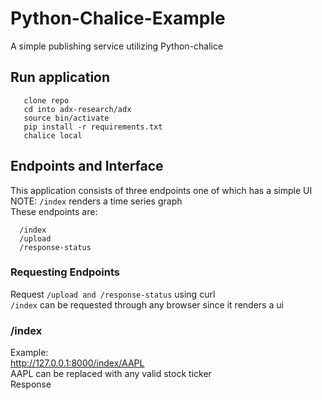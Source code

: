 # Python-Chalice-Example
A simple publishing service utilizing Python-chalice

## Run application
```
   clone repo
   cd into adx-research/adx
   source bin/activate
   pip install -r requirements.txt
   chalice local
```

## Endpoints and Interface
This application consists of three endpoints one of which has a simple UI \
NOTE: ```/index``` renders a time series graph \
These endpoints are:
```
  /index 
  /upload
  /response-status
```

### Requesting Endpoints
Request ```/upload and /response-status``` using curl \
```/index``` can be requested through any browser since it renders a ui

### /index
Example: \
http://127.0.0.1:8000/index/AAPL \
AAPL can be replaced with any valid stock ticker \
Response
  

